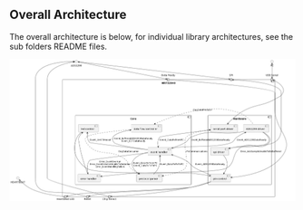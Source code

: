 ## Overall Architecture
The overall architecture is below, for individual library architectures, see the sub folders README files.

![Architecture](overallArchitecture.png?raw=true "Overall Architecture")